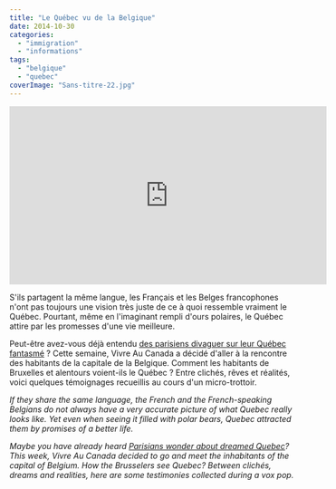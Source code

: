 ```yaml
---
title: "Le Québec vu de la Belgique"
date: 2014-10-30
categories: 
  - "immigration"
  - "informations"
tags: 
  - "belgique"
  - "quebec"
coverImage: "Sans-titre-22.jpg"
---
```


<iframe src="https://www.youtube.com/embed/8tH4CROACfo" width="560" height="315" frameborder="0" allowfullscreen="allowfullscreen"></iframe>

S'ils partagent la même langue, les Français et les Belges francophones n'ont pas toujours une vision très juste de ce à quoi ressemble vraiment le Québec. Pourtant, même en l'imaginant rempli d'ours polaires, le Québec attire par les promesses d'une vie meilleure.

Peut-être avez-vous déjà entendu [des parisiens divaguer sur leur Québec fantasmé](https://www.youtube.com/watch?v=M985FUWVESg "URBANIA - Le Québec vu par les français") ? Cette semaine, Vivre Au Canada a décidé d'aller à la rencontre des habitants de la capitale de la Belgique. Comment les habitants de Bruxelles et alentours voient-ils le Québec ? Entre clichés, rêves et réalités, voici quelques témoignages recueillis au cours d'un micro-trottoir.

_If they share the same language, the French and the French-speaking Belgians do not always have a very accurate picture of what Quebec really looks like. Yet even when seeing it filled with polar bears, Quebec attracted them by promises of a better life._

_Maybe you have already heard [Parisians wonder about dreamed Quebec](https://www.youtube.com/watch?v=M985FUWVESg "URBANIA-Québec seen by Parisian")? This week, Vivre Au Canada decided to go and meet the inhabitants of the capital of Belgium. How the Brusselers see Quebec? Between clichés, dreams and realities, here are some testimonies collected during a vox pop._
